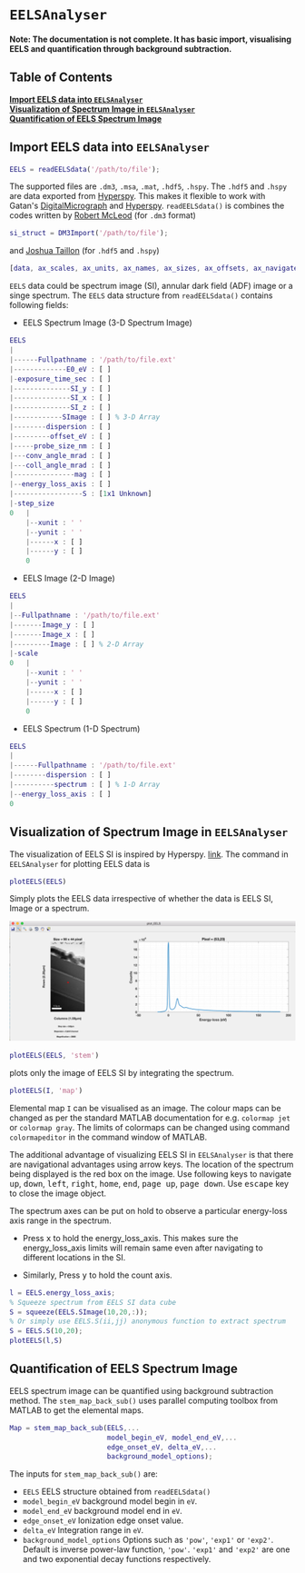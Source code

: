 # `EELSAnalyser`

**Note: The documentation is not complete. It has basic import, visualising EELS and quantification through background subtraction.**

## Table of Contents
**[Import EELS data into `EELSAnalyser`](#import-eels-data-into-eelsanalyser)**<br>
**[Visualization of Spectrum Image in  `EELSAnalyser`](#visualization-of-spectrum-image-in--eelsanalyser)**<br>
**[Quantification of EELS Spectrum Image](#quantification-of-eels-spectrum-image)**<br>

## Import EELS data into `EELSAnalyser`

```MATLAB
EELS = readEELSdata('/path/to/file');
```
The supported files are `.dm3`, `.msa`, `.mat`, `.hdf5`, `.hspy`. The `.hdf5` and `.hspy` are data exported from [Hyperspy](http://hyperspy.org/). This makes it flexible to work with Gatan's [DigitalMicrograph](http://www.gatan.com/products/tem-analysis/gatan-microscopy-suite-software) and [Hyperspy](http://hyperspy.org/).
`readEELSdata()` is combines the codes written by [Robert McLeod](https://uk.mathworks.com/matlabcentral/fileexchange/29351-dm3-import-for-gatan-digital-micrograph) (for `.dm3` format)
```MATLAB
si_struct = DM3Import('/path/to/file');
```
and [Joshua Taillon](https://github.com/jat255/readHyperSpyH5) (for `.hdf5` and `.hspy`)
```MATLAB
[data, ax_scales, ax_units, ax_names, ax_sizes, ax_offsets, ax_navigates] = readHyperSpyH5('/path/to/file');
```
`EELS` data could be spectrum image (SI), annular dark field (ADF) image or a singe spectrum. The `EELS` data structure from `readEELSdata()` contains following fields:
* EELS Spectrum Image (3-D Spectrum Image)

```MATLAB
EELS
|
|------Fullpathname : '/path/to/file.ext'
|-------------E0_eV : [ ]
|-exposure_time_sec : [ ]
|--------------SI_y : [ ]
|--------------SI_x : [ ]
|--------------SI_z : [ ]
|------------SImage : [ ] % 3-D Array
|--------dispersion : [ ]
|---------offset_eV : [ ]
|-----probe_size_nm : [ ]
|---conv_angle_mrad : [ ]
|---coll_angle_mrad : [ ]
|---------------mag : [ ]
|--energy_loss_axis : [ ]
|-----------------S : [1x1 Unknown]
|-step_size
0   |
    |--xunit : ' '
    |--yunit : ' '
    |------x : [ ]
    |------y : [ ]
    0
```

* EELS Image (2-D Image)
```MATLAB
EELS
|
|--Fullpathname : '/path/to/file.ext'
|-------Image_y : [ ]
|-------Image_x : [ ]
|---------Image : [ ] % 2-D Array
|-scale
0   |
    |--xunit : ' '
    |--yunit : ' '
    |------x : [ ]
    |------y : [ ]
    0
```
* EELS Spectrum (1-D Spectrum)

```MATLAB
EELS
|
|------Fullpathname : '/path/to/file.ext'
|--------dispersion : [ ]
|----------spectrum : [ ] % 1-D Array
|--energy_loss_axis : [ ]
0   
```
## Visualization of Spectrum Image in  `EELSAnalyser`
The visualization of EELS SI is inspired by Hyperspy. [link](http://hyperspy.org/hyperspy-doc/current/user_guide/visualisation.html). The command in `EELSAnalyser` for plotting EELS data is

```MATLAB
plotEELS(EELS)
```
Simply plots the EELS data irrespective of whether the data is EELS SI, Image or a spectrum.

![SImage](images/SImage.png?raw=true)

```MATLAB
plotEELS(EELS, 'stem')
```
plots only the image of EELS SI by integrating the spectrum.

```MATLAB
plotEELS(I, 'map')
```
Elemental map `I` can be visualised as an image. The colour maps can be changed as per the standard MATLAB documentation for e.g. `colormap jet` or `colormap gray`. The limits of colormaps can be changed using command `colormapeditor` in the command window of MATLAB.

The additional advantage of visualizing EELS SI in `EELSAnalyser` is that there are navigational advantages using arrow keys. The location of the spectrum being displayed is the red box on the image. Use following keys to navigate <kbd>up</kbd>, <kbd>down</kbd>, <kbd>left</kbd>, <kbd>right</kbd>, <kbd>home</kbd>, <kbd>end</kbd>, <kbd>page up</kbd>, <kbd>page down</kbd>. Use <kbd>escape</kbd> key to close the image object.

The spectrum axes can be put on hold to observe a particular energy-loss axis range in the spectrum.

* Press <kbd>x</kbd> to hold the energy_loss_axis. This makes sure the energy_loss_axis limits will remain same even after navigating to different locations in the SI.

* Similarly, Press <kbd>y</kbd> to hold the count axis.

```MATLAB
l = EELS.energy_loss_axis;
% Squeeze spectrum from EELS SI data cube
S = squeeze(EELS.SImage(10,20,:));
% Or simply use EELS.S(ii,jj) anonymous function to extract spectrum
S = EELS.S(10,20);
plotEELS(l,S)
```
## Quantification of EELS Spectrum Image
EELS spectrum image can be quantified using background subtraction method. The `stem_map_back_sub()` uses parallel computing toolbox from MATLAB to get the elemental maps.
```MATLAB
Map = stem_map_back_sub(EELS,...
                        model_begin_eV, model_end_eV,...
                        edge_onset_eV, delta_eV,...
                        background_model_options);
```
The inputs for `stem_map_back_sub()` are:
* `EELS` EELS structure obtained from `readEELSdata()`
* `model_begin_eV` background model begin in `eV`.
* `model_end_eV` background model end in `eV`.
* `edge_onset_eV` Ionization edge onset value.
* `delta_eV` Integration range in `eV`.
* `background_model_options` Options such as `'pow'`, `'exp1'` or `'exp2'`. Default is inverse power-law function, `'pow'`. `'exp1'` and `'exp2'` are one and two exponential decay functions respectively.
